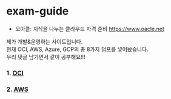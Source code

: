 # exam-guide

- 오아클: 지식을 나누는 클라우드 자격 준비
https://www.oacle.net   

제가 개발&운영하는 사이트입니다.   
현재 OCI, AWS, Azure, GCP의 총 8가지 덤프를 넣어놨습니다.   
우리 댓글 남기면서 같이 공부해요!!!    


### 1. [OCI](https://github.com/sghaha/exam-guide/blob/main/document/oci/oci_main.md)
### 2. [AWS](https://github.com/sghaha/exam-guide/blob/main/document/aws/aws_main.md)

